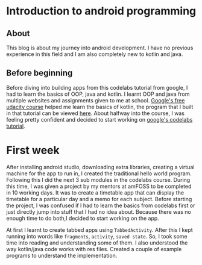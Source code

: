 # Introduction to android programming

## About

This blog is about my journey into android development. I have no previous experience in this field and I am also completely new to kotlin and java.

## Before beginning

Before diving into building apps from this codelabs tutorial from google, I had to learn the basics of OOP, java and kotlin. I learnt OOP and java from multiple websites and assignments given to me at school. [Google's free udacity course](https://www.udacity.com/course/kotlin-bootcamp-for-programmers--ud9011) helped me learn the basics of kotlin, the program that I built in that tutorial can be viewed [here](https://github.com/hvm2k1/kotlin-udacity). About halfway into the course, I was feeling pretty confident and decided to start working on [google's codelabs tutorial](https://codelabs.developers.google.com/codelabs/kotlin-android-training-welcome/index.html?index=..%2F..android-kotlin-fundamentals#2).

# First week

After installing android studio, downloading extra libraries, creating a virtual machine for the app to run in, I created the traditional hello world program. Following this I did the next 3 sub modules in the codelabs course. During this time, I was given a project by my mentors at amFOSS to be completed in 10 working days. It was to create a timetable app that can display the timetable for a particular day and a memo for each subject. Before starting the project, I was confused if I had to learn the basics from codelabs first or just directly jump into stuff that I had no idea about. Because there was no enough time to do both,I decided to start working on the app.  

At first I learnt to create tabbed apps using `TabbedActivity`. After this I kept running into words like `fragments`, `activity`, `saved state`. So, I took some time into reading and understanding some of them. I also understood the way kotlin/java code works with res files. Created a couple of example programs to understand the implementation.
